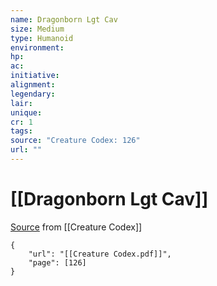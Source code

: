 ```yaml
---
name: Dragonborn Lgt Cav
size: Medium
type: Humanoid
environment: 
hp: 
ac: 
initiative: 
alignment: 
legendary: 
lair: 
unique: 
cr: 1
tags: 
source: "Creature Codex: 126"
url: ""
---
```

# [[Dragonborn Lgt Cav]]

[Source](zotero://open-pdf/library/items/NTNKJRHG?page=126) from [[Creature Codex]]

```pdf
{
	"url": "[[Creature Codex.pdf]]",
	"page": [126]
}
```

